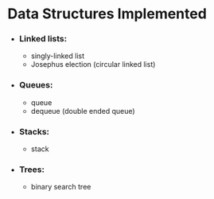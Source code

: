 # Data Structures Implemented

- ### Linked lists:
    - singly-linked list
    - Josephus election (circular linked list)

- ### Queues:
    - queue
    - dequeue (double ended queue)

- ### Stacks:
    - stack

- ### Trees:
    - binary search tree